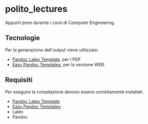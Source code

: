 # polito_lectures
Appunti presi durante i corsi di Computer Engineering.

## Tecnologie
Per la generazione dell'output viene utilizzato:
- [Pandoc Latex Template](https://github.com/Wandmalfarbe/pandoc-latex-template), per i PDF
- [Easy Pandoc Templates](https://github.com/ryangrose/easy-pandoc-templates), per la versione WEB.

## Requisiti
Per eseguire la compilazione devono essere correttamente installati:
- [Pandoc Latex Template](https://github.com/Wandmalfarbe/pandoc-latex-template)
- [Easy Pandoc Templates](https://github.com/ryangrose/easy-pandoc-templates)
- Latex
- Pandoc